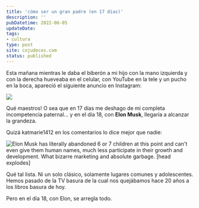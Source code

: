 ```yaml
---
title: 'cómo ser un gran padre (en 17 días)'
description: '' 
pubDatetime: 2022-06-05
updateDate: 
tags: 
- cultura
type: post
site: cojudeces.com
status: published
---
```

Esta mañana mientras le daba el biberón a mi hijo con la mano izquierda y con la derecha hueveaba en el celular, con YouTube en la tele y un pucho en la boca, apareció el siguiente anuncio en Instagram:
 
![](./images/2022/2022-06-Headway-App.jpeg)

Qué maestros! O sea que en 17 días me deshago de mi completa incompetencia paternal… y en el día 18, con **Elon Musk**, llegaría a alcanzar la grandeza.

Quizá katmarie1412 en los comentarios lo dice mejor que nadie:

![Elon Musk has literally abandoned 6 or 7 children at this point and can't even give them human names, much less participate in their growth and development. What bizarre marketing and absolute garbage. [head explodes]](./images/2022/2022-06-Comments.jpeg)

Qué tal lista. Ni un solo clásico, solamente lugares comunes y adolescentes. Hemos pasado de la TV basura de la cual nos quejábamos hace 20 años a los libros basura de hoy.

Pero en el día 18, con Elon, se arregla todo.